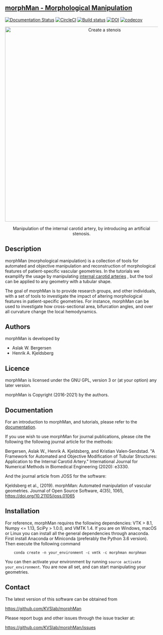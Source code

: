## [morphMan - Morphological Manipulation](https://morphman.readthedocs.io)

[![Documentation Status](https://readthedocs.org/projects/morphman/badge/?version=latest)](https://morphman.readthedocs.io/en/latest/?badge=latest)
[![CircleCI](https://circleci.com/gh/KVSlab/morphMan/tree/master.svg?style=svg)](https://circleci.com/gh/KVSlab/morphMan/tree/master)
[![Build status](https://ci.appveyor.com/api/projects/status/2k6q32hqg6g5oopc?svg=true)](https://ci.appveyor.com/project/hkjeldsberg/morphman-s1s38)
[![DOI](http://joss.theoj.org/papers/10.21105/joss.01065/status.svg)](https://doi.org/10.21105/joss.01065)
[![codecov](https://codecov.io/gh/KVSlab/morphMan/branch/master/graph/badge.svg)](https://codecov.io/gh/KVSlab/morphMan)

<p align="center">
    <img src="https://raw.githubusercontent.com/KVSlab/morphMan/master/docs/source/make_stenosis.png" width="640 height="280" alt="Create a stenois"/>
</p>
<p align="center">
    Manipulation of the internal carotid artery, by introducing an artificial stenosis.
</p>

Description
-----------
morphMan (morphological manipulation) is a collection of tools for automated and objective 
manipulation and reconstruction of morphological features of patient-specific vascular geometries. 
In the tutorials we examplify the usage
by manipulating [internal carotid arteries](https://en.wikipedia.org/wiki/Internal_carotid_artery)
, but the tool can be applied to any geometry with a tubular shape.

The goal of morphMan is to provide research groups, and other individuals, with a set of tools to investigate the impact
of altering morphological features in patient-specific geometries. For instance, morphMan can be used to
investigate how cross-sectional area, bifurcation angles, and over all curvature change the local hemodynamics.

Authors
-------
morphMan is developed by

* Aslak W. Bergersen 
* Henrik A. Kjeldsberg 

Licence
-------
morphMan is licensed under the GNU GPL, version 3 or (at your option) any
later version.

morphMan is Copyright (2016-2021) by the authors.

Documentation
-------------
For an introduction to morphMan, and tutorials, please refer to the [documentation](https://morphman.readthedocs.io/en/latest/).

If you use wish to use morphMan for journal publications, please cite the following the following journal article for the methods:

Bergersen, Aslak W., Henrik A. Kjeldsberg, and Kristian Valen‐Sendstad. "A Framework for Automated and Objective Modification of Tubular Structures: Application to the Internal Carotid Artery." International Journal for Numerical Methods in Biomedical Engineering (2020): e3330.

And the journal article from JOSS for the software: 

Kjeldsberg et al., (2019). morphMan: Automated manipulation of vascular geometries. Journal of Open Source Software, 4(35), 1065, https://doi.org/10.21105/joss.01065

Installation
------------

For reference, morphMan requires the following dependencies: VTK > 8.1, Numpy <= 1.13, SciPy > 1.0.0, and VMTK 1.4.
If you are on Windows, macOS or Linux you can install all the general dependencies through anaconda.
First install Anaconda or Miniconda (preferably the Python 3.6 version).
Then execute the following command

        conda create -n your_environment -c vmtk -c morphman morphman

You can then activate your environment by running ``source activate your_environment``.
You are now all set, and can start manipulating your geometries.

Contact
-------
The latest version of this software can be obtained from

  https://github.com/KVSlab/morphMan

Please report bugs and other issues through the issue tracker at:
  
  https://github.com/KVSlab/morphMan/issues
